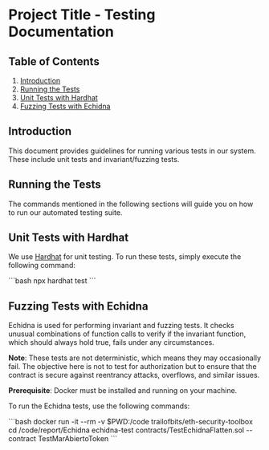 # Project Title - Testing Documentation

## Table of Contents

1. [Introduction](#introduction)
2. [Running the Tests](#running-the-tests)
3. [Unit Tests with Hardhat](#unit-tests-with-hardhat)
4. [Fuzzing Tests with Echidna](#fuzzing-tests-with-echidna)

<a name="introduction"></a>
## Introduction

This document provides guidelines for running various tests in our system. These include unit tests and invariant/fuzzing tests.

<a name="running-the-tests"></a>
## Running the Tests

The commands mentioned in the following sections will guide you on how to run our automated testing suite.

<a name="unit-tests-with-hardhat"></a>
## Unit Tests with Hardhat

We use [Hardhat](https://hardhat.org/) for unit testing. To run these tests, simply execute the following command:

\`\`\`bash
npx hardhat test
\`\`\`

<a name="fuzzing-tests-with-echidna"></a>
## Fuzzing Tests with Echidna

Echidna is used for performing invariant and fuzzing tests. It checks unusual combinations of function calls to verify if the invariant function, which should always hold true, fails under any circumstances.

**Note**: These tests are not deterministic, which means they may occasionally fail. The objective here is not to test for authorization but to ensure that the contract is secure against reentrancy attacks, overflows, and similar issues.

**Prerequisite**: Docker must be installed and running on your machine.

To run the Echidna tests, use the following commands:

\`\`\`bash
docker run -it --rm -v $PWD:/code trailofbits/eth-security-toolbox
cd /code/report/Echidna
echidna-test contracts/TestEchidnaFlatten.sol --contract TestMarAbiertoToken
\`\`\`
